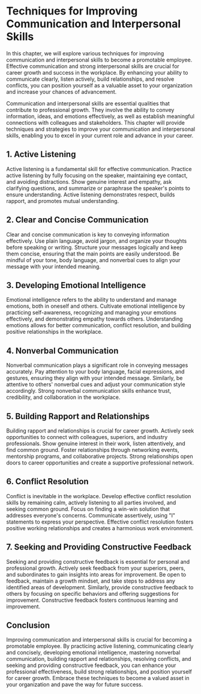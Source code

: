 # Techniques for Improving Communication and Interpersonal Skills

In this chapter, we will explore various techniques for improving communication and interpersonal skills to become a promotable employee. Effective communication and strong interpersonal skills are crucial for career growth and success in the workplace. By enhancing your ability to communicate clearly, listen actively, build relationships, and resolve conflicts, you can position yourself as a valuable asset to your organization and increase your chances of advancement.

Communication and interpersonal skills are essential qualities that contribute to professional growth. They involve the ability to convey information, ideas, and emotions effectively, as well as establish meaningful connections with colleagues and stakeholders. This chapter will provide techniques and strategies to improve your communication and interpersonal skills, enabling you to excel in your current role and advance in your career.

## 1\. Active Listening

Active listening is a fundamental skill for effective communication. Practice active listening by fully focusing on the speaker, maintaining eye contact, and avoiding distractions. Show genuine interest and empathy, ask clarifying questions, and summarize or paraphrase the speaker's points to ensure understanding. Active listening demonstrates respect, builds rapport, and promotes mutual understanding.

## 2\. Clear and Concise Communication

Clear and concise communication is key to conveying information effectively. Use plain language, avoid jargon, and organize your thoughts before speaking or writing. Structure your messages logically and keep them concise, ensuring that the main points are easily understood. Be mindful of your tone, body language, and nonverbal cues to align your message with your intended meaning.

## 3\. Developing Emotional Intelligence

Emotional intelligence refers to the ability to understand and manage emotions, both in oneself and others. Cultivate emotional intelligence by practicing self-awareness, recognizing and managing your emotions effectively, and demonstrating empathy towards others. Understanding emotions allows for better communication, conflict resolution, and building positive relationships in the workplace.

## 4\. Nonverbal Communication

Nonverbal communication plays a significant role in conveying messages accurately. Pay attention to your body language, facial expressions, and gestures, ensuring they align with your intended message. Similarly, be attentive to others' nonverbal cues and adjust your communication style accordingly. Strong nonverbal communication skills enhance trust, credibility, and collaboration in the workplace.

## 5\. Building Rapport and Relationships

Building rapport and relationships is crucial for career growth. Actively seek opportunities to connect with colleagues, superiors, and industry professionals. Show genuine interest in their work, listen attentively, and find common ground. Foster relationships through networking events, mentorship programs, and collaborative projects. Strong relationships open doors to career opportunities and create a supportive professional network.

## 6\. Conflict Resolution

Conflict is inevitable in the workplace. Develop effective conflict resolution skills by remaining calm, actively listening to all parties involved, and seeking common ground. Focus on finding a win-win solution that addresses everyone's concerns. Communicate assertively, using "I" statements to express your perspective. Effective conflict resolution fosters positive working relationships and creates a harmonious work environment.

## 7\. Seeking and Providing Constructive Feedback

Seeking and providing constructive feedback is essential for personal and professional growth. Actively seek feedback from your superiors, peers, and subordinates to gain insights into areas for improvement. Be open to feedback, maintain a growth mindset, and take steps to address any identified areas of development. Similarly, provide constructive feedback to others by focusing on specific behaviors and offering suggestions for improvement. Constructive feedback fosters continuous learning and improvement.

## Conclusion

Improving communication and interpersonal skills is crucial for becoming a promotable employee. By practicing active listening, communicating clearly and concisely, developing emotional intelligence, mastering nonverbal communication, building rapport and relationships, resolving conflicts, and seeking and providing constructive feedback, you can enhance your professional effectiveness, build strong relationships, and position yourself for career growth. Embrace these techniques to become a valued asset in your organization and pave the way for future success.
